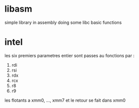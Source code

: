 # libasm
simple library in assembly doing some libc basic functions


# intel

les six premiers parametres entier sont passes au fonctions par :
1. rdi
2. rsi
3. rdx
4. rcx
5. r8
6. r9

les flotants a xmm0, ..., xmm7 et le retour se fait dans xmm0
